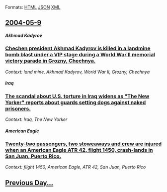 
Formats: [HTML](2004/05/9/index.html)  [JSON](2004/05/9/index.json)  [XML](2004/05/9/index.xml)  

## [2004-05-9](/news/2004/05/9/index.md)

##### Akhmad Kadyrov
### [ Chechen president Akhmad Kadyrov is killed in a landmine bomb blast under a VIP stage during a World War&nbsp;II memorial victory parade in Grozny, Chechnya. ](/news/2004/05/9/chechen-president-akhmad-kadyrov-is-killed-in-a-landmine-bomb-blast-under-a-vip-stage-during-a-world-war-nbsp-ii-memorial-victory-parade-in.md)
_Context: land mine, Akhmad Kadyrov, World War&nbsp;II, Grozny, Chechnya_

##### Iraq
### [ The scandal about U.S. torture in Iraq widens as "The New Yorker" reports about guards setting dogs against naked prisoners. ](/news/2004/05/9/the-scandal-about-u-s-torture-in-iraq-widens-as-the-new-yorker-reports-about-guards-setting-dogs-against-naked-prisoners.md)
_Context: Iraq, The New Yorker_

##### American Eagle
### [ Twenty-two passengers, two stoweaways and crew are injured when an American Eagle ATR 42, flight 1450, crash-lands in San Juan, Puerto Rico. ](/news/2004/05/9/twenty-two-passengers-two-stoweaways-and-crew-are-injured-when-an-american-eagle-atr-42-flight-1450-crash-lands-in-san-juan-puerto-rico.md)
_Context: flight 1450, American Eagle, ATR 42, San Juan, Puerto Rico_

## [Previous Day...](/news/2004/05/8/index.md)

